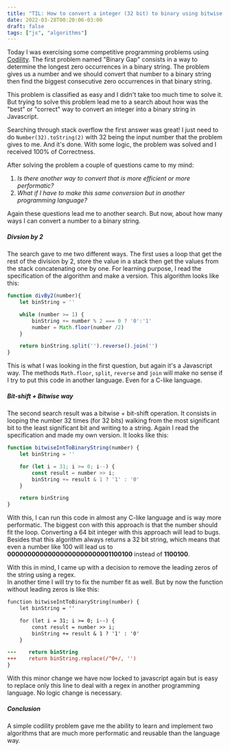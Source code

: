 ```yaml
---
title: "TIL: How to convert a integer (32 bit) to binary using bitwise and bit-shift"
date: 2022-03-28T00:20:06-03:00
draft: false
tags: ["js", "algorithms"]
---
```


Today I was exercising some competitive programming problems using [Codility](https://codility.com).
The first problem named "Binary Gap" consists in a way to determine the longest zero occurrences in a binary string.
The problem gives us a number and we should convert that number to a binary string then find the biggest 
consecutive zero occurrences in that binary string.

This problem is classified as easy and I didn't take too much time to solve it. But trying 
to solve this problem lead me to a search about how was the "best" or "correct" way to convert
an integer into a binary string in Javascript.

Searching through stack overflow the first answer was great! I just need to do ```Number(32).toString(2)```
with 32 being the input number that the problem gives to me. And it's done. 
With some logic, the problem was solved and I received 100% of Correctness.

After solving the problem a couple of questions came to my mind:  
1. *Is there another way to convert that is more efficient or more performatic?*
2. *What if I have to make this same conversion but in another programming language?*

Again these questions lead me to another search. But now, about how many ways I can convert a number to a binary string.

##### Divsion by 2
The search gave to me two different ways. The first uses a loop that get the rest of the division by 2, store the value
in a stack then get the values from the stack concatenating one by one.
For learning purpose, I read the specification of the algorithm and make a version.
This algorithm looks like this:

```js
function divBy2(number){
    let binString = ''

    while (number >= 1) {
        binString += number % 2 === 0 ? '0':'1'
        number = Math.floor(number /2) 
    }

    return binString.split('').reverse().join('')
}
```

This is what I was looking in the first question, but again it's a Javascript way. The methods `Math.floor`,
`split`, `reverse` and `join` will make no sense if I try to put this code in another language. 
Even for a C-like language.

##### Bit-shift + Bitwise way
The second search result was a bitwise + bit-shift operation. It consists in looping the number 32 times (for 32 bits)
walking from the most significant bit to the least significant bit and writing to a string.
Again I read the specification and made my own version. It looks like this:

```js
function bitwiseIntToBinaryString(number) {
    let binString = ''

    for (let i = 31; i >= 0; i--) {
        const result = number >> i;
        binString += result & 1 ? '1' : '0'
    }

    return binString
}
```

With this, I can run this code in almost any C-like language and is way more performatic. 
The biggest con with this approach is that the number should fit the loop. Converting a 64 bit integer
with this approach will lead to bugs. Besides that this algorithm always returns a 32 bit string, which means
that even a number like 100 will lead us to **00000000000000000000000001100100** instead of **1100100**.

With this in mind, I came up with a decision to remove the leading zeros of the string using a regex.  
In another time I will try to fix the number fit as well. But by now the function without leading zeros is like this:

```diff
function bitwiseIntToBinaryString(number) {
    let binString = ''

    for (let i = 31; i >= 0; i--) {
        const result = number >> i;
        binString += result & 1 ? '1' : '0'
    }

---    return binString
+++    return binString.replace(/^0+/, '')
}
```

With this minor change we have now locked to javascript again but is easy to replace only this line to deal
with a regex in another programming language. No logic change is necessary.

##### Conclusion
A simple codility problem gave me the ability to learn and implement two algorithms that are much more
performatic and reusable than the language way.